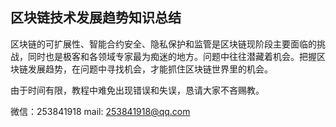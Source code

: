 ## 区块链技术发展趋势知识总结

区块链的可扩展性、智能合约安全、隐私保护和监管是区块链现阶段主要面临的挑战，同时也是极客和各领域专家最为痴迷的地方。问题中往往潜藏着机会。把握区块链发展趋势，在问题中寻找机会，才能抓住区块链世界里的机会。

由于时间有限，教程中难免出现错误和失误，恳请大家不吝赐教。

微信：253841918
mail: 253841918@qq.com